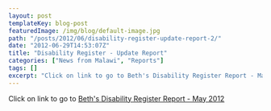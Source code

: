```yaml
---
layout: post
templateKey: blog-post
featuredImage: /img/blog/default-image.jpg
path: "/posts/2012/06/disability-register-update-report-2/"
date: "2012-06-29T14:53:07Z"
title: "Disability Register - Update Report"
categories: ["News from Malawi", "Reports"]
tags: []
excerpt: "Click on link to go to Beth's Disability Register Report - May 2012"
---
```


Click on link to go to [Beth's Disability Register Report - May 2012](https://www.landirani.org/news/2012/06/29/disability-register-update-report-2/beth-report-may-2012/)